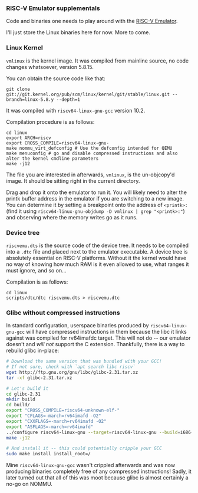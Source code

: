 ### RISC-V Emulator supplementals

Code and binaries one needs to play around with the [RISC-V Emulator](https://github.com/AXKuhta/RISC-V_Emulation).

I'll just store the Linux binaries here for now. More to come.

### Linux Kernel

`vmlinux` is the kernel image. It was compiled from mainline source, no code changes whatsoever, version 5.8.15.

You can obtain the source code like that:

`git clone git://git.kernel.org/pub/scm/linux/kernel/git/stable/linux.git --branch=linux-5.8.y --depth=1`

It was compiled with `riscv64-linux-gnu-gcc` version 10.2.

Compilation procedure is as follows:

```
cd linux
export ARCH=riscv
export CROSS_COMPILE=riscv64-linux-gnu-
make nommu_virt_defconfig # Use the defconfig intended for QEMU
make menuconfig # go and disable compressed instructions and also alter the kernel cmdline parameters
make -j12
```

The file you are interested in afterwards, `vmlinux`, is the un-objcopy'd image. It should be sitting right in the current directory.

Drag and drop it onto the emulator to run it. You will likely need to alter the printk buffer address in the emulator if you are switching to a new image. You can determine it by setting a breakpoint onto the address of `<printk>:` (find it using `riscv64-linux-gnu-objdump -D vmlinux | grep "<printk>:"`) and observing where the memory writes go as it runs.

### Device tree

`riscvemu.dts` is the source code of the device tree. It needs to be compiled into a `.dtc` file and placed next to the emulator executable. A device tree is absolutely essential on RISC-V platforms. Without it the kernel would have no way of knowing how much RAM is it even allowed to use, what ranges it must ignore, and so on...

Compilation is as follows:

```
cd linux
scripts/dtc/dtc riscvemu.dts > riscvemu.dtc
```

### Glibc without compressed instructions

In standard configuration, userspace binaries produced by `riscv64-linux-gnu-gcc` will have compressed instructions in them because the libc it links against was compiled for rv64imafdc target. This will not do -- our emulator doesn't and _will not_ support the C extension. Thankfully, there is a way to rebuild glibc in-place:

```bash
# Download the same version that was bundled with your GCC!
# If not sure, check with `apt search libc riscv`
wget http://ftp.gnu.org/gnu/libc/glibc-2.31.tar.xz
tar -xf glibc-2.31.tar.xz
```

```bash
# Let's build it
cd glibc-2.31
mkdir build
cd build/
export "CROSS_COMPILE=riscv64-unknown-elf-"
export "CFLAGS=-march=rv64imafd -O2"
export "CXXFLAGS=-march=rv64imafd -O2"
export "ASFLAGS=-march=rv64imafd"
../configure riscv64-linux-gnu --target=riscv64-linux-gnu --build=i686-pc-linux-gnu --prefix=/usr/riscv64-linux-gnu/ --enable-add-ons
make -j12
```

```bash
# And install it -- this could potentially cripple your GCC
sudo make install install_root=/
```

Mine `riscv64-linux-gnu-gcc` wasn't crippled afterwards and was now producing binaries completely free of any compressed instructions! Sadly, it later turned out that all of this was moot because glibc is almost certainly a no-go on NOMMU. 
